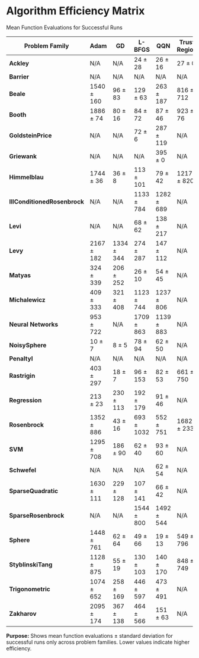 # Algorithm Efficiency Matrix

Mean Function Evaluations for Successful Runs

| Problem Family | Adam | GD | L-BFGS | QQN | Trust Region |
|---|---|---|---|---|---|
| **Ackley** | N/A | N/A | 24 ± 28 | 26 ± 16 | 27 ± 0 |
| **Barrier** | N/A | N/A | N/A | N/A | N/A |
| **Beale** | 1540 ± 160 | 96 ± 83 | 129 ± 63 | 263 ± 187 | 816 ± 712 |
| **Booth** | 1886 ± 74 | 80 ± 16 | 84 ± 72 | 87 ± 46 | 923 ± 76 |
| **GoldsteinPrice** | N/A | N/A | 72 ± 6 | 287 ± 119 | N/A |
| **Griewank** | N/A | N/A | N/A | 395 ± 0 | N/A |
| **Himmelblau** | 1744 ± 36 | 36 ± 8 | 113 ± 101 | 79 ± 42 | 1217 ± 820 |
| **IllConditionedRosenbrock** | N/A | N/A | 1133 ± 784 | 1282 ± 689 | N/A |
| **Levi** | N/A | N/A | 68 ± 62 | 138 ± 217 | N/A |
| **Levy** | 2167 ± 182 | 1334 ± 344 | 274 ± 287 | 147 ± 112 | N/A |
| **Matyas** | 324 ± 339 | 206 ± 252 | 26 ± 10 | 54 ± 45 | N/A |
| **Michalewicz** | 409 ± 333 | 321 ± 408 | 1123 ± 744 | 1237 ± 806 | N/A |
| **Neural Networks** | 953 ± 722 | N/A | 1709 ± 863 | 1139 ± 883 | N/A |
| **NoisySphere** | 10 ± 7 | 8 ± 5 | 78 ± 94 | 62 ± 50 | N/A |
| **PenaltyI** | N/A | N/A | N/A | N/A | N/A |
| **Rastrigin** | 403 ± 297 | 18 ± 7 | 96 ± 153 | 82 ± 53 | 661 ± 750 |
| **Regression** | 213 ± 23 | 230 ± 113 | 192 ± 179 | 91 ± 46 | N/A |
| **Rosenbrock** | 1352 ± 886 | 43 ± 16 | 693 ± 1032 | 552 ± 751 | 1682 ± 233 |
| **SVM** | 1295 ± 708 | 186 ± 90 | 62 ± 40 | 93 ± 60 | N/A |
| **Schwefel** | N/A | N/A | N/A | 62 ± 54 | N/A |
| **SparseQuadratic** | 1630 ± 111 | 229 ± 128 | 107 ± 141 | 66 ± 42 | N/A |
| **SparseRosenbrock** | N/A | N/A | 1544 ± 800 | 1492 ± 544 | N/A |
| **Sphere** | 1448 ± 761 | 62 ± 64 | 49 ± 66 | 19 ± 13 | 549 ± 796 |
| **StyblinskiTang** | 1128 ± 875 | 55 ± 19 | 130 ± 103 | 140 ± 170 | 848 ± 749 |
| **Trigonometric** | 1074 ± 652 | 258 ± 169 | 446 ± 597 | 473 ± 491 | N/A |
| **Zakharov** | 2095 ± 174 | 367 ± 138 | 464 ± 566 | 151 ± 63 | N/A |

**Purpose:** Shows mean function evaluations ± standard deviation for successful runs only across problem families. Lower values indicate higher efficiency.
